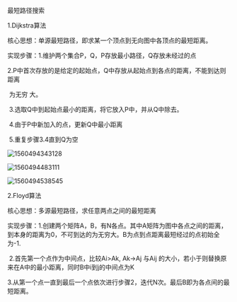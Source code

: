 最短路径搜索

1.Dijkstra算法

核心思想：单源最短路径，即求某一个顶点到无向图中各顶点的最短距离。

实现步骤：1.维护两个集合P，Q，P存放最小路径，Q存放未经过的点

​                   2.P中首次存放的是给定的起始点，Q中存放从起始点到各点的距离，不能到达则距离

​                   为无穷 大。

​                  3.选取Q中到起始点最小的距离，将它放入P中，并从Q中除去。

​                  4.由于P中新加入的点，更新Q中最小距离

​                  5.重复步骤3.4直到Q为空

![1560494343128](C:\Users\Lenovo\AppData\Roaming\Typora\typora-user-images\1560494343128.png)

![1560494483111](C:\Users\Lenovo\AppData\Roaming\Typora\typora-user-images\1560494483111.png)

![1560494538545](C:\Users\Lenovo\AppData\Roaming\Typora\typora-user-images\1560494538545.png)

2.Floyd算法

核心思想：多源最短路径，求任意两点之间的最短距离

实现步骤：1.创建两个矩阵A，B，有N各点。其中A矩阵为图中各点之间的距离，到本身的距离为0，不可到达的为无穷大。B为点到点距离最短经过的点初始全为-1.

​                    2.首先第一个点作为中间点，比较Ai>Ak, Ak->Aj 与Aij 的大小，若小于则替换原来在A中的最小距离，同时B中i到j的中间点为K

​                    3.从第一个点一直到最后一个点依次进行步骤2，迭代N次。最后B即为各点间的最短距离。









